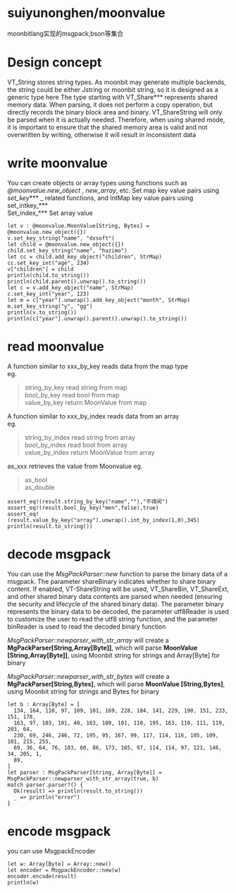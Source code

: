 # suiyunonghen/moonvalue
moonbitlang实现的msgpack,bson等集合
# Design concept
VT_String stores string types. As moonbit may generate multiple backends, the string could be either Jstring or moonbit string, so it is designed as a generic type here 
The type starting with VT_Share*** represents shared memory data. When parsing, it does not perform a copy operation, but directly records the binary block area and binary. VT_ShareString will only be parsed when it is actually needed. Therefore, when using shared mode, it is important to ensure that the shared memory area is valid and not overwritten by writing, otherwise it will result in inconsistent data
# write moonvalue
You can create objects or array types using functions such as _@moonvalue.new_object_ , _new_array_, etc. Set map key value pairs using _set_key_*** _  related functions, and IntMap key value pairs  using set_intkey_***  
Set_index_*** Set array value 
```
let v : @moonvalue.MoonValue[String, Bytes] = @moonvalue.new_object({})
v.set_key_string("name", "dxsoft")
let child = @moonvalue.new_object({})
child.set_key_string("name", "huzimo")
let cc = child.add_key_object("children", StrMap)
cc.set_key_int("age", 234)
v["children"] = child
println(child.to_string())
println(child.parent().unwrap().to_string())
let c = v.add_key_object("name", StrMap)
c.set_key_int("year", 123)
let m = c["year"].unwrap().add_key_object("month", StrMap)
m.set_key_string("y", "gg")
println(v.to_string())
println(c["year"].unwrap().parent().unwrap().to_string())
```
# read moonvalue
A function similar to xxx_by_key reads data from the map type  
eg.
> string_by_key read string from map    
> bool_by_key read bool from map   
> value_by_key return MoonValue from map    

A function similar to xxx_by_index reads data from an array  
eg.
> string_by_index read string from array  
> bool_by_index read bool from array  
> value_by_index return MoonValue from array  

as_xxx retrieves the value from Moonvalue 
eg.
> as_bool  
> as_double   

```
assert_eq!(result.string_by_key("name",""),"不得闲")
assert_eq!(result.bool_by_key("men",false),true)
assert_eq!(result.value_by_key("array").unwrap().int_by_index(1,0),345)
println(result.to_string())
```

# decode msgpack
You can use the _MsgPackParser::new_ function to parse the binary data of a msgpack. The parameter shareBinary indicates whether to share binary content. If enabled, VT-ShareString will be used,
VT_ShareBin, VT_ShareExt, and other shared binary data contents are parsed when needed (ensuring the security and lifecycle of the shared binary data). The parameter binary represents the binary data to be decoded, the parameter utf8Reader is used to customize the user to read the utf8 string function, and the parameter binReader is used to read the decoded binary function   

_MsgPackParser::newparser_with_str_array_ will create a **MgPackParser[String,Array[Byte]]**, which will parse **MoonValue [String,Array[Byte]]**, using Moonbit string for strings and Array[Byte] for binary   

_MsgPackParser::newparser_with_str_bytes_ will create a **MgPackParser[String,Bytes]**, which will parse **MoonValue [String,Bytes]**, using Moonbit string for strings and Bytes for binary   

```
let b : Array[Byte] = [
  134, 164, 110, 97, 109, 101, 169, 228, 184, 141, 229, 190, 151, 233, 151, 178,
  163, 97, 103, 101, 40, 163, 109, 101, 110, 195, 163, 110, 111, 119, 203, 64,
  230, 69, 246, 246, 72, 195, 95, 167, 99, 117, 114, 116, 105, 109, 101, 215, 255,
  69, 36, 64, 76, 103, 60, 86, 173, 165, 97, 114, 114, 97, 121, 146, 34, 205, 1,
  89,
]
let parser : MsgPackParser[String, Array[Byte]] = MsgPackParser::newparser_with_str_array(true, b)
match parser.parser?() {
  Ok(result) => println(result.to_string())
  _ => println("error")
}
```

# encode msgpack
you can use MsgpackEncoder
```
let w: Array[Byte] = Array::new()
let encoder = MsgpackEncoder::new(w)
encoder.encode(result)
println(w)
```